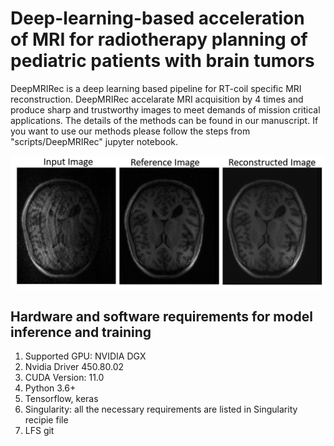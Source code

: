 # Deep-learning-based acceleration of MRI for radiotherapy planning of pediatric patients with brain tumors

DeepMRIRec is a deep learning based pipeline for RT-coil specific MRI reconstruction. DeepMRIRec accelarate MRI acquisition by 4 times and produce sharp and trustworthy images to meet demands of mission critical applications. The details of the methods can be found in our manuscript. If you want to use our methods please follow the steps from "scripts/DeepMRIRec" jupyter notebook. 

![MRI Reconstruction](misc/recout.jpg?raw=true "MRI Reconstruction")


## Hardware and software requirements for model inference and training
1. Supported GPU: NVIDIA DGX 
2. Nvidia Driver 450.80.02
3. CUDA Version: 11.0
4. Python 3.6+
5. Tensorflow, keras
6. Singularity: all the necessary requirements are listed in Singularity recipie file
7. LFS git
